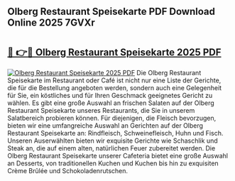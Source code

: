 ## Olberg Restaurant Speisekarte PDF Download Online 2025 7GVXr

# <h2><a href="http://gc9bkok.nevu.top/?p=Olberg+Restaurant+Speisekarte">🔗 👉🔴 Olberg Restaurant Speisekarte 2025 PDF</a></h2>

[![Olberg Restaurant Speisekarte 2025 PDF](https://i.imgur.com/dBaPXMq.png)](http://gc9bkok.nevu.top/?p=Olberg+Restaurant+Speisekarte)
Die Olberg Restaurant Speisekarte im Restaurant oder Café ist nicht nur eine Liste der Gerichte, die für die Bestellung angeboten werden, sondern auch eine Gelegenheit für Sie, ein köstliches und für Ihren Geschmack geeignetes Gericht zu wählen. Es gibt eine große Auswahl an frischen Salaten auf der Olberg Restaurant Speisekarte unseres Restaurants, die Sie in unserem Salatbereich probieren können. Für diejenigen, die Fleisch bevorzugen, bieten wir eine umfangreiche Auswahl an Gerichten auf der Olberg Restaurant Speisekarte an: Rindfleisch, Schweinefleisch, Huhn und Fisch. Unseren Auserwählten bieten wir exquisite Gerichte wie Schaschlik und Steak an, die auf einem alten, natürlichen Feuer zubereitet werden. Die Olberg Restaurant Speisekarte unserer Cafeteria bietet eine große Auswahl an Desserts, von traditionellen Kuchen und Kuchen bis hin zu exquisiten Crème Brûlée und Schokoladenrutschen.
